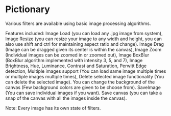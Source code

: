 # Pictionary
Various filters are available using basic image processing algorithms. 

Features included: 
Image Load (you can load any .jpg image from system), 
Image Resize (you can resize your image to any width and height, you can also use shift and ctrl for maintaining aspect ratio and change). 
Image Drag (Image can be dragged given its center is within the canvas), 
Image Zoom (Individual images can be zoomed in or zoomed out), 
Image BoxBlur (BoxBlur algorithm implemented with intensity 3, 5, and 7), 
Image Brightness, Hue, Luminance, Contrast and Saturation, 
Perwitt Edge detection, 
Multiple images support (You can load same image multiple times or multiple images multiple times), 
Delete selected image functionality (You can delete the selected image). 
You can change the background of the canvas (Few background colors are given to be choose from).
SaveImage (You can save individual images if you want).
Save canvas (you can take a snap of the canvas with all the images inside the canvas).

Note: Every image has its own state of filters.
